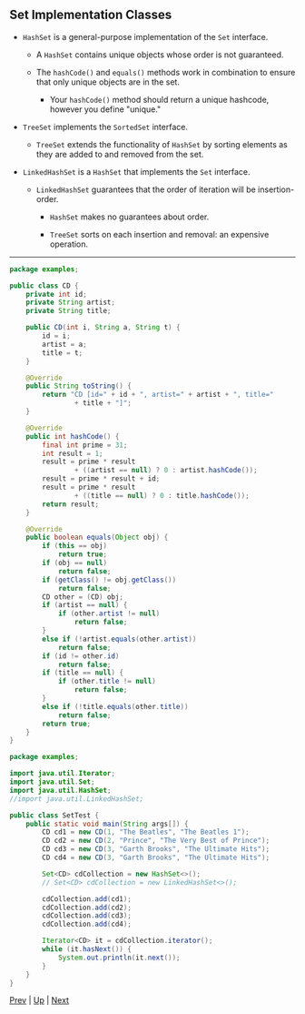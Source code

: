 ## Set Implementation Classes

* `HashSet` is a general-purpose implementation of the `Set` interface.

  * A `HashSet` contains unique objects whose order is not guaranteed.

  * The `hashCode()` and `equals()` methods work in combination to ensure that only unique objects are in the set.

    * Your `hashCode()` method should return a unique hashcode, however you define "unique."

* `TreeSet` implements the `SortedSet` interface.

  * `TreeSet` extends the functionality of `HashSet` by sorting elements as they are added to and removed from the set.

* `LinkedHashSet` is a `HashSet` that implements the `Set` interface.

  * `LinkedHashSet` guarantees that the order of iteration will be insertion-order.

    * `HashSet` makes no guarantees about order.

    * `TreeSet` sorts on each insertion and removal: an expensive operation.

<hr>

```java
package examples;

public class CD {
    private int id;
    private String artist;
    private String title;

    public CD(int i, String a, String t) {
        id = i;
        artist = a;
        title = t;
    }

    @Override
    public String toString() {
        return "CD [id=" + id + ", artist=" + artist + ", title="
                + title + "]";
    }

    @Override
    public int hashCode() {
        final int prime = 31;
        int result = 1;
        result = prime * result
                + ((artist == null) ? 0 : artist.hashCode());
        result = prime * result + id;
        result = prime * result
                + ((title == null) ? 0 : title.hashCode());
        return result;
    }

    @Override
    public boolean equals(Object obj) {
        if (this == obj)
            return true;
        if (obj == null)
            return false;
        if (getClass() != obj.getClass())
            return false;
        CD other = (CD) obj;
        if (artist == null) {
            if (other.artist != null)
                return false;
        }
        else if (!artist.equals(other.artist))
            return false;
        if (id != other.id)
            return false;
        if (title == null) {
            if (other.title != null)
                return false;
        }
        else if (!title.equals(other.title))
            return false;
        return true;
    }
}
```

```java
package examples;

import java.util.Iterator;
import java.util.Set;
import java.util.HashSet;
//import java.util.LinkedHashSet;

public class SetTest {
    public static void main(String args[]) {
        CD cd1 = new CD(1, "The Beatles", "The Beatles 1");
        CD cd2 = new CD(2, "Prince", "The Very Best of Prince");
        CD cd3 = new CD(3, "Garth Brooks", "The Ultimate Hits");
        CD cd4 = new CD(3, "Garth Brooks", "The Ultimate Hits");

        Set<CD> cdCollection = new HashSet<>();
        // Set<CD> cdCollection = new LinkedHashSet<>();

        cdCollection.add(cd1);
        cdCollection.add(cd2);
        cdCollection.add(cd3);
        cdCollection.add(cd4);

        Iterator<CD> it = cdCollection.iterator();
        while (it.hasNext()) {
            System.out.println(it.next());
        }
    }
}
```

[Prev](TheCollectionsFramework.md) | [Up](../README.md) | [Next](TheMapInterface.md)

